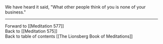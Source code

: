 We have heard it said, "What other people think of you is none of your business."

___

Forward to [[Meditation 577]]  
Back to [[Meditation 575]]  
Back to table of contents [[The Lionsberg Book of Meditations]]  